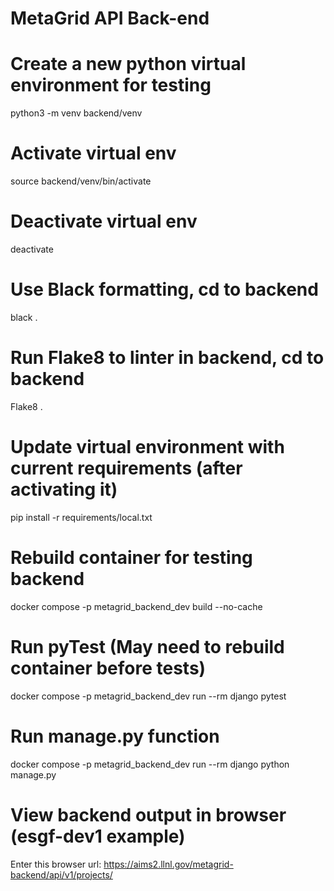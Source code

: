 # MetaGrid API Back-end

# Create a new python virtual environment for testing
python3 -m venv backend/venv

# Activate virtual env
source backend/venv/bin/activate

# Deactivate virtual env
deactivate

# Use Black formatting, cd to backend
black .

# Run Flake8 to linter in backend, cd to backend
Flake8 .

# Update virtual environment with current requirements (after activating it)
pip install -r requirements/local.txt

# Rebuild container for testing backend
docker compose -p metagrid_backend_dev build --no-cache

# Run pyTest (May need to rebuild container before tests)
docker compose -p metagrid_backend_dev run --rm django pytest

# Run manage.py function
docker compose -p metagrid_backend_dev run --rm django python manage.py <function>

# View backend output in browser (esgf-dev1 example)
Enter this browser url: https://aims2.llnl.gov/metagrid-backend/api/v1/projects/